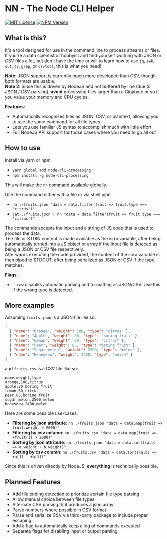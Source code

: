 # NN - The Node CLI Helper

[![MIT License](https://img.shields.io/badge/license-MIT-green)](https://github.com/VaguelySerious/nn/blob/master/LICENSE)
[![NPM Version](https://img.shields.io/npm/v/node-cli-processing?style=flat)](https://www.npmjs.com/package/node-cli-processing)

## What is this?

It's a tool designed for use in the command line to process streams or files.
If you're a data scientist or hobbyist and find yourself working with JSON or CSV files a lot, but don't have the time or will to learn how to use `jq`, `awk`, `cut`, `tr`, `grep`, or `csvtool`, this is what you need!

**Note**: JSON support is currently much more developed than CSV, though both formats are usable.  
**Note 2**: Since this is driven by NodeJS and not buffered by line (due to JSON / CSV parsing), **avoid** processing files larger than a Gigabyte or so if you value your memory and CPU cycles.

**Features**:

- Automatically recognizes files as JSON, CSV, or plaintext, allowing you to use the same command for all file types.
- Lets you use familiar JS syntax to accomplish much with little effort
- Full NodeJS API support for those cases where you need to go all out

## How to use

Install via yarn or npm

- `yarn global add node-cli-processing`
- `npm install -g node-cli-processing`

This will make the `nn` command available globally.

Use the command either with a file or via shell pipe

- `nn ./fruits.json "data = data.filter(fruit => fruit.type === 'citrus')"`
- `cat ./fruits.json | nn "data = data.filter(fruit => fruit.type === 'citrus')"`

The commands accepts the input and a string of JS code that is used to process the data.  
The file or STDIN content is made available as the `data` variable, after being automatically turned into a JS object or array if the input file is deteced as being a JSON or CSV file respectively.  
Afterwards executing the code provided, the content of the `data` variable is then piped to STDOUT, after being serialized as JSON or CSV if the type matches.  

**Flags**:  
- `--raw` disables automatic parsing and formatting as JSON/CSV. Use this if the wrong type is detected.

## More examples

Assuming `fruits.json` is a JSON file like so:

```json
[
  { "name": "Orange", "weight": 100, "type": "citrus" },
  { "name": "Apple", "weight": 80, "type": "boring fruit" },
  { "name": "Lemon", "weight": 60, "type": "citrus" },
  { "name": "Pear", "weight": 85, "type": "boring fruit" },
  { "name": "Sugar melon", "weight": 2500, "type": "melon" },
  { "name": "Honeydew", "weight": 2400, "type": "melon" }
]
```

and `fruits.csv` is a CSV file like so:

```csv
name,weight,type
orange,100,citrus
apple,80,boring fruit
lemon,60,citrus
pear,85,boring fruit
sugar melon,2500,melon
honeydew,2400,melon
```

Here are some possible use-cases:

- **Filtering by json attribute**: `nn ./fruits.json "data = data.map(fruit => fruit.weight > 2000)"`
- **Filtering by csv column**: `nn ./fruits.csv "data = data.map(fruit => +fruit[1] > 2000)"`
- **Sorting by json attribute**: `nn ./fruits.json "data = data.sort((a,b) => a.weight - b.weight)"`
- **Sorting by csv column**: `nn ./fruits.csv "data = data.sort((a,b) => +a[1] - +b[1])"`

Since this is driven directly by NodeJS, **everything** is technically possible.

## Planned Features

- Add file ending detection to prioritize certain file type parsing
- Allow manual choice between file types
- Alternate CSV parsing that produces a json array
- Parse numbers where possible in CSV format
- Parse and serialize CSV via third-party package to include proper escaping
- Add a flag to automatically keep a log of commands executed
- Separate flags for disabling input or output parsing
